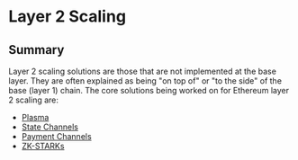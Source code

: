 # Layer 2 Scaling

## Summary

Layer 2 scaling solutions are those that are not implemented at the base layer. They are often explained as being "on top of" or "to the side" of the base \(layer 1\) chain. The core solutions being worked on for Ethereum layer 2 scaling are:

* [Plasma](plasma.md)
* [State Channels](state-channels.md)
* [Payment Channels](payment-channels.md)
* [ZK-STARKs](zk-starks.md)
